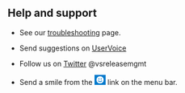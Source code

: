 ## Help and support

* See our [troubleshooting](../troubleshooting.md) page.

* Send suggestions on [UserVoice](https://visualstudio.uservoice.com/forums/330519-team-services/category/145269-release-management)

* Follow us on [Twitter](https://twitter.com/vsreleasemgmt) @vsreleasemgmt

* Send a smile from the ![Send-a-Smile](../_img/sendsmile.png) link on the menu bar.


